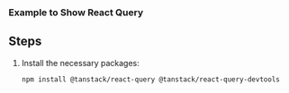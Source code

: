 ### Example to Show React Query

## Steps
1. Install the necessary packages:
   ```bash
   npm install @tanstack/react-query @tanstack/react-query-devtools
   ```